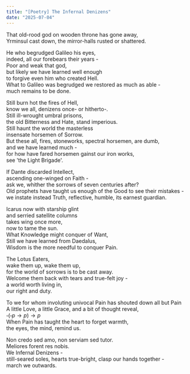 ```yaml
---
title: "[Poetry] The Infernal Denizens"  
date: "2025-07-04"  
---
```


That old-rood god on wooden throne has gone away,  
Yrminsul cast down, the mirror-halls rusted or shattered.  

He who begrudged Galileo his eyes,  
indeed, all our forebears their years -  
Poor and weak that god,  
but likely we have learned well enough  
to forgive even him who created Hell.  
What to Galileo was begrudged we restored as much as able -  
much remains to be done.  

Still burn hot the fires of Hell,  
know we all, denizens once- or hitherto-.  
Still ill-wrought umbral prisons,  
the old Bitterness and Hate, stand imperious.  
Still haunt the world the masterless  
insensate horsemen of Sorrow.  
But these all, fires, stoneworks, spectral horsemen, are dumb,  
and we have learned much -  
for how have fared horsemen gainst our iron works,  
see 'the Light Brigade'.  

If Dante discarded Intellect,  
ascending one-winged on Faith -  
ask we, whither the sorrows of seven centuries after?  
Old prophets have taught us enough of the Good to see their mistakes -  
we instate instead Truth, reflective, humble, its earnest guardian.  

Icarus now with starship glint  
and serried satellite columns  
takes wing once more,  
now to tame the sun.  
What Knowledge might conquer of Want,  
Still we have learned from Daedalus,  
Wisdom is the more needful to conquer Pain.  

The Lotus Eaters,  
wake them up, wake them up,  
for the world of sorrows is to be cast away.  
Welcome them back with tears and true-felt joy -  
a world worth living in,  
our right and duty.  

To we for whom involuting univocal Pain has shouted down all but Pain  
A little Love, a little Grace, and a bit of thought reveal,  
$\square (\square p \rightarrow p) \rightarrow p$  
When Pain has taught the heart to forget warmth,  
the eyes, the mind, remind us.  

Non credo sed amo, non serviam sed tutor.  
Meliores forent res nobis.  
We Infernal Denizens -  
still-seared soles, hearts true-bright, clasp our hands together -  
march we outwards.
